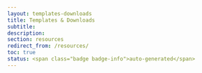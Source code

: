 ```yaml
---
layout: templates-downloads
title: Templates & Downloads
subtitle:
description:
section: resources
redirect_from: /resources/
toc: true
status: <span class="badge badge-info">auto-generated</span>
---
```

